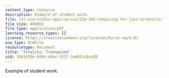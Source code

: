 ```yaml
---
content_type: resource
description: Example of student work.
file: /ol-ocw-studio-app/courses/21m-342-composing-for-jazz-orchestra-fall-2008/15618f0e6d94a9ae352f1ad011c8ac80_totality_trans.pdf
file_size: 498063
file_type: application/pdf
learning_resource_types: []
license: https://creativecommons.org/licenses/by-nc-sa/4.0/
ocw_type: OCWFile
resourcetype: Document
title: 'Totality: Transposed'
uid: 15618f0e-6d94-a9ae-352f-1ad011c8ac80
---
```

Example of student work.